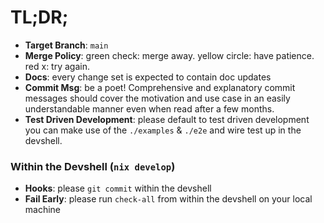 # TL;DR;
- **Target Branch**: `main`
- **Merge Policy**: green check: merge away. yellow circle: have patience. red x: try again.
- **Docs**: every change set is expected to contain doc updates
- **Commit Msg**: be a poet! Comprehensive and explanatory commit messages 
  should cover the motivation and use case in an easily understandable manner
  even when read after a few months.
- **Test Driven Development**: please default to test driven development you can
  make use of the `./examples` & `./e2e` and wire test up in the devshell. 

### Within the Devshell (`nix develop`)
- **Hooks**: please `git commit` within the devshell
- **Fail Early**: please run `check-all` from within the devshell on your local machine

